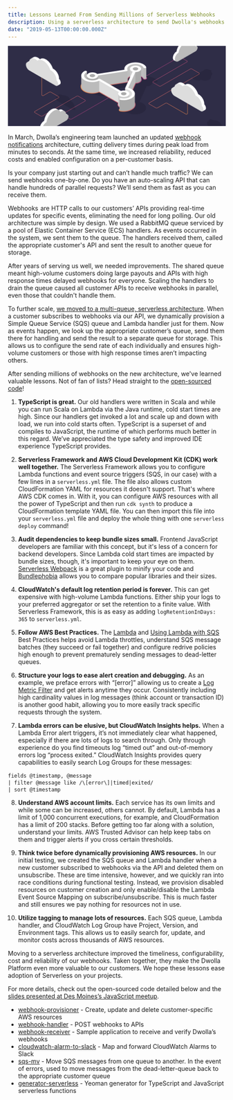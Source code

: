 ```yaml
---
title: Lessons Learned From Sending Millions of Serverless Webhooks
description: Using a serverless architecture to send Dwolla's webhooks faster and at a lower cost.
date: "2019-05-13T00:00:00.000Z"
---
```


![Serverless Webhooks](./serverless-webhooks.png)

In March, Dwolla’s engineering team launched an updated [webhook notifications](https://developers.dwolla.com/guides/webhooks/) architecture, cutting delivery times during peak load from minutes to seconds. At the same time, we increased reliability, reduced costs and enabled configuration on a per-customer basis.

Is your company just starting out and can’t handle much traffic? We can send webhooks one-by-one. Do you have an auto-scaling API that can handle hundreds of parallel requests? We’ll send them as fast as you can receive them.

Webhooks  are HTTP calls to our customers’ APIs providing real-time updates for specific events, eliminating the need for long polling. Our old architecture was simple by design. We used a RabbitMQ queue serviced by a pool of Elastic Container Service (ECS) handlers. As events occurred in the system, we sent them to the queue. The handlers received them, called the appropriate customer's API and sent the result to another queue for storage.

After years of serving us well, we needed improvements. The shared queue meant high-volume customers doing large payouts and APIs with high response times delayed webhooks for everyone. Scaling the handlers to drain the queue caused all customer APIs to receive webhooks in parallel, even those that couldn't handle them.

To further scale, [we moved to a multi-queue, serverless architecture](https://discuss.dwolla.com/t/webhook-improvements-a-deeper-dive/5161). When a customer subscribes to webhooks via our API, we dynamically provision a Simple Queue Service (SQS) queue and Lambda handler just for them. Now as events happen, we look up the appropriate customer’s queue, send them there for handling and send the result to a separate queue for storage. This allows us to configure the send rate of each individually and ensures high-volume customers or those with high response times aren’t impacting others.

After sending millions of webhooks on the new architecture, we've learned valuable lessons. Not of fan of lists? Head straight to the [open-sourced code](https://github.com/search?q=topic%3Awebhooks+org%3ADwolla&type=Repositories)!

1. **TypeScript is great.** Our old handlers were written in Scala and while you can run Scala on Lambda via the Java runtime, cold start times are high. Since our handlers get invoked a lot and scale up and down with load, we run into cold starts often. TypeScript is a superset of and compiles to JavaScript, the runtime of which performs much better in this regard. We’ve appreciated the type safety and improved IDE experience TypeScript provides.

2. **Serverless Framework and AWS Cloud Development Kit (CDK) work well together.** The Serverless Framework allows you to configure Lambda functions and event source triggers (SQS, in our case) with a few lines in a `serverless.yml` file. The file also allows custom CloudFormation YAML for resources it doesn't support. That's where AWS CDK comes in. With it, you can configure AWS resources with all the power of TypeScript and then run `cdk synth` to produce a CloudFormation template YAML file. You can then import this file into your `serverless.yml` file and deploy the whole thing with one `serverless deploy` command!

3. **Audit dependencies to keep bundle sizes small.** Frontend JavaScript developers are familiar with this concept, but it's less of a concern for backend developers. Since Lambda cold start times are impacted by bundle sizes, though, it's important to keep your eye on them. [Serverless Webpack](https://github.com/serverless-heaven/serverless-webpack) is a great plugin to minify your code and [Bundlephobia](https://bundlephobia.com/) allows you to compare popular libraries and their sizes.

4. **CloudWatch's default log retention period is forever.** This can get expensive with high-volume Lambda functions. Either ship your logs to your preferred aggregator or set the retention to a finite value. With Serverless Framework, this is as easy as adding `logRetentionInDays: 365` to `serverless.yml`.

5. **Follow AWS Best Practices.** The [Lambda](https://docs.aws.amazon.com/lambda/latest/dg/best-practices.html) and [Using Lambda with SQS](https://docs.aws.amazon.com/lambda/latest/dg/with-sqs.html) Best Practices helps avoid Lambda throttles, understand SQS message batches (they succeed or fail together) and configure redrive policies high enough to prevent prematurely sending messages to dead-letter queues.

6. **Structure your logs to ease alert creation and debugging.** As an example, we preface errors with “[error]” allowing us to create a [Log Metric Filter](https://docs.aws.amazon.com/AmazonCloudWatch/latest/logs/FilterAndPatternSyntax.html) and get alerts anytime they occur. Consistently including high cardinality values in log messages (think account or transaction ID) is another good habit, allowing you to more easily track specific requests through the system.

7. **Lambda errors can be elusive, but CloudWatch Insights helps.** When a Lambda Error alert triggers, it’s not immediately clear what happened, especially if there are lots of logs to search through. Only through experience do you find timeouts log “timed out” and out-of-memory errors log “process exited.” CloudWatch Insights provides query capabilities to easily search Log Groups for these messages:

```
fields @timestamp, @message
| filter @message like /\[error\]|timed|exited/
| sort @timestamp
```

8. **Understand AWS account limits.** Each service has its own limits and while some can be increased, others cannot. By default, Lambda has a limit of 1,000 concurrent executions, for example, and CloudFormation has a limit of 200 stacks. Before getting too far along with a solution, understand your limits. AWS Trusted Advisor can help keep tabs on them and trigger alerts if you cross certain thresholds.

9. **Think twice before dynamically provisioning AWS resources.** In our initial testing, we created the SQS queue and Lambda handler when a new customer subscribed to webhooks via the API and deleted them on unsubscribe. These are time intensive, however, and we quickly ran into race conditions during functional testing. Instead, we provision disabled resources on customer creation and only enable/disable the Lambda Event Source Mapping on subscribe/unsubscribe. This is much faster and still ensures we pay nothing for resources not in use.

10. **Utilize tagging to manage lots of resources.** Each SQS queue, Lambda handler, and CloudWatch Log Group have Project, Version, and Environment tags. This allows us to easily search for, update, and monitor costs across thousands of AWS resources.

Moving to a serverless architecture improved the timeliness, configurability, cost and reliability of our webhooks. Taken together, they make the Dwolla Platform even more valuable to our customers. We hope these lessons ease adoption of Serverless on your projects.

For more details, check out the open-sourced code detailed below and the [slides presented at Des Moines’s JavaScript meetup](https://gitpitch.com/dwolla/webhook-handler#/).

- [webhook-provisioner](https://github.com/Dwolla/webhook-provisioner) - Create, update and delete customer-specific AWS resources
- [webhook-handler](https://github.com/dwolla/webhook-handler) - POST webhooks to APIs
- [webhook-receiver](https://github.com/dwolla/webhook-receiver) - Sample application to receive and verify Dwolla’s webhooks
- [cloudwatch-alarm-to-slack](https://github.com/dwolla/cloudwatch-alarm-to-slack) - Map and forward CloudWatch Alarms to Slack
- [sqs-mv](https://github.com/dwolla/sqs-mv) - Move SQS messages from one queue to another. In the event of errors, used to move messages from the dead-letter-queue back to the appropriate customer queue
- [generator-serverless](https://github.com/therockstorm/generator-serverless) - Yeoman generator for TypeScript and JavaScript serverless functions
